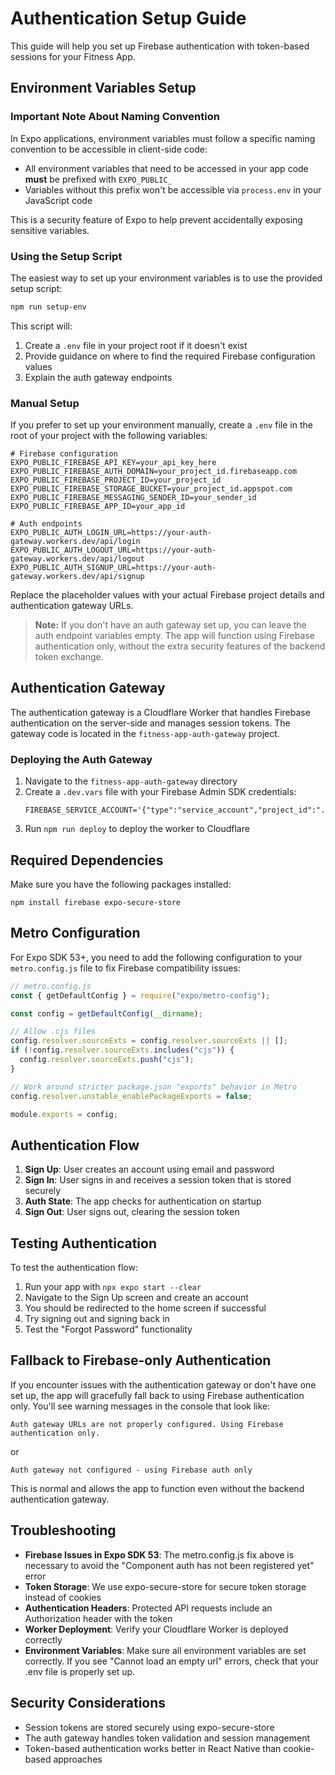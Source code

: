 # Authentication Setup Guide

This guide will help you set up Firebase authentication with token-based sessions for your Fitness App.

## Environment Variables Setup

### Important Note About Naming Convention

In Expo applications, environment variables must follow a specific naming convention to be accessible in client-side code:

- All environment variables that need to be accessed in your app code **must** be prefixed with `EXPO_PUBLIC_`
- Variables without this prefix won't be accessible via `process.env` in your JavaScript code

This is a security feature of Expo to help prevent accidentally exposing sensitive variables.

### Using the Setup Script

The easiest way to set up your environment variables is to use the provided setup script:

```bash
npm run setup-env
```

This script will:
1. Create a `.env` file in your project root if it doesn't exist
2. Provide guidance on where to find the required Firebase configuration values
3. Explain the auth gateway endpoints

### Manual Setup

If you prefer to set up your environment manually, create a `.env` file in the root of your project with the following variables:

```
# Firebase configuration
EXPO_PUBLIC_FIREBASE_API_KEY=your_api_key_here
EXPO_PUBLIC_FIREBASE_AUTH_DOMAIN=your_project_id.firebaseapp.com
EXPO_PUBLIC_FIREBASE_PROJECT_ID=your_project_id
EXPO_PUBLIC_FIREBASE_STORAGE_BUCKET=your_project_id.appspot.com
EXPO_PUBLIC_FIREBASE_MESSAGING_SENDER_ID=your_sender_id
EXPO_PUBLIC_FIREBASE_APP_ID=your_app_id

# Auth endpoints
EXPO_PUBLIC_AUTH_LOGIN_URL=https://your-auth-gateway.workers.dev/api/login
EXPO_PUBLIC_AUTH_LOGOUT_URL=https://your-auth-gateway.workers.dev/api/logout
EXPO_PUBLIC_AUTH_SIGNUP_URL=https://your-auth-gateway.workers.dev/api/signup
```

Replace the placeholder values with your actual Firebase project details and authentication gateway URLs.

> **Note:** If you don't have an auth gateway set up, you can leave the auth endpoint variables empty. The app will function using Firebase authentication only, without the extra security features of the backend token exchange.

## Authentication Gateway

The authentication gateway is a Cloudflare Worker that handles Firebase authentication on the server-side and manages session tokens. The gateway code is located in the `fitness-app-auth-gateway` project.

### Deploying the Auth Gateway

1. Navigate to the `fitness-app-auth-gateway` directory
2. Create a `.dev.vars` file with your Firebase Admin SDK credentials:
   ```
   FIREBASE_SERVICE_ACCOUNT='{"type":"service_account","project_id":"...","private_key_id":"...","private_key":"...","client_email":"...","client_id":"...","auth_uri":"...","token_uri":"...","auth_provider_x509_cert_url":"...","client_x509_cert_url":"..."}'
   ```
3. Run `npm run deploy` to deploy the worker to Cloudflare

## Required Dependencies

Make sure you have the following packages installed:

```
npm install firebase expo-secure-store
```

## Metro Configuration

For Expo SDK 53+, you need to add the following configuration to your `metro.config.js` file to fix Firebase compatibility issues:

```javascript
// metro.config.js
const { getDefaultConfig } = require("expo/metro-config");

const config = getDefaultConfig(__dirname);

// Allow .cjs files
config.resolver.sourceExts = config.resolver.sourceExts || [];
if (!config.resolver.sourceExts.includes("cjs")) {
  config.resolver.sourceExts.push("cjs");
}

// Work around stricter package.json "exports" behavior in Metro
config.resolver.unstable_enablePackageExports = false;

module.exports = config;
```

## Authentication Flow

1. **Sign Up**: User creates an account using email and password
2. **Sign In**: User signs in and receives a session token that is stored securely
3. **Auth State**: The app checks for authentication on startup
4. **Sign Out**: User signs out, clearing the session token

## Testing Authentication

To test the authentication flow:

1. Run your app with `npx expo start --clear`
2. Navigate to the Sign Up screen and create an account
3. You should be redirected to the home screen if successful
4. Try signing out and signing back in
5. Test the "Forgot Password" functionality

## Fallback to Firebase-only Authentication

If you encounter issues with the authentication gateway or don't have one set up, the app will gracefully fall back to using Firebase authentication only. You'll see warning messages in the console that look like:

```
Auth gateway URLs are not properly configured. Using Firebase authentication only.
```

or

```
Auth gateway not configured - using Firebase auth only
```

This is normal and allows the app to function even without the backend authentication gateway.

## Troubleshooting

- **Firebase Issues in Expo SDK 53**: The metro.config.js fix above is necessary to avoid the "Component auth has not been registered yet" error
- **Token Storage**: We use expo-secure-store for secure token storage instead of cookies
- **Authentication Headers**: Protected API requests include an Authorization header with the token
- **Worker Deployment**: Verify your Cloudflare Worker is deployed correctly
- **Environment Variables**: Make sure all environment variables are set correctly. If you see "Cannot load an empty url" errors, check that your .env file is properly set up.

## Security Considerations

- Session tokens are stored securely using expo-secure-store
- The auth gateway handles token validation and session management
- Token-based authentication works better in React Native than cookie-based approaches 